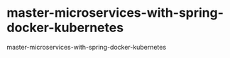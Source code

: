 # master-microservices-with-spring-docker-kubernetes
master-microservices-with-spring-docker-kubernetes
